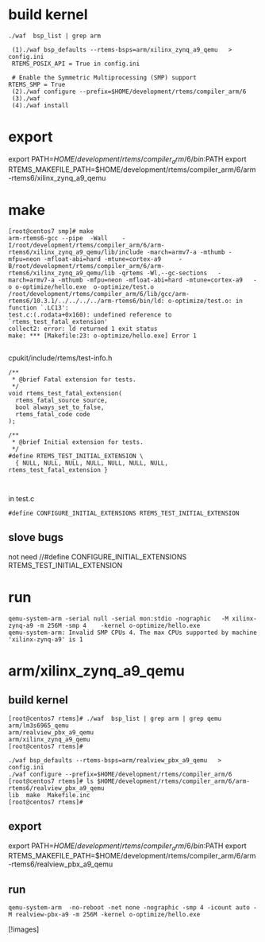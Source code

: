 # build kernel

```
./waf  bsp_list | grep arm

 (1)./waf bsp_defaults --rtems-bsps=arm/xilinx_zynq_a9_qemu   > config.ini
 RTEMS_POSIX_API = True in config.ini
 
 # Enable the Symmetric Multiprocessing (SMP) support
RTEMS_SMP = True
 (2)./waf configure --prefix=$HOME/development/rtems/compiler_arm/6
 (3)./waf 
 (4)./waf install
```

# export 

export PATH=$HOME/development/rtems/compiler_arm/6/bin:$PATH
export RTEMS_MAKEFILE_PATH=$HOME/development/rtems/compiler_arm/6/arm-rtems6/xilinx_zynq_a9_qemu

# make

```
[root@centos7 smp]# make
arm-rtems6-gcc --pipe  -Wall    -I/root/development/rtems/compiler_arm/6/arm-rtems6/xilinx_zynq_a9_qemu/lib/include -march=armv7-a -mthumb -mfpu=neon -mfloat-abi=hard -mtune=cortex-a9     -B/root/development/rtems/compiler_arm/6/arm-rtems6/xilinx_zynq_a9_qemu/lib -qrtems -Wl,--gc-sections   -march=armv7-a -mthumb -mfpu=neon -mfloat-abi=hard -mtune=cortex-a9   -o o-optimize/hello.exe  o-optimize/test.o       
/root/development/rtems/compiler_arm/6/lib/gcc/arm-rtems6/10.3.1/../../../../arm-rtems6/bin/ld: o-optimize/test.o: in function `.LC13':
test.c:(.rodata+0x160): undefined reference to `rtems_test_fatal_extension'
collect2: error: ld returned 1 exit status
make: *** [Makefile:23: o-optimize/hello.exe] Error 1
```

##
cpukit/include/rtems/test-info.h


```
/**
 * @brief Fatal extension for tests.
 */
void rtems_test_fatal_extension(
  rtems_fatal_source source,
  bool always_set_to_false,
  rtems_fatal_code code
);

/**
 * @brief Initial extension for tests.
 */
#define RTEMS_TEST_INITIAL_EXTENSION \
  { NULL, NULL, NULL, NULL, NULL, NULL, NULL, rtems_test_fatal_extension }
  
  
```

in test.c

```
#define CONFIGURE_INITIAL_EXTENSIONS RTEMS_TEST_INITIAL_EXTENSION
```


## slove bugs

not need
//#define CONFIGURE_INITIAL_EXTENSIONS RTEMS_TEST_INITIAL_EXTENSION


# run

```
qemu-system-arm -serial null -serial mon:stdio -nographic   -M xilinx-zynq-a9 -m 256M -smp 4    -kernel o-optimize/hello.exe
qemu-system-arm: Invalid SMP CPUs 4. The max CPUs supported by machine 'xilinx-zynq-a9' is 1
```

# arm/xilinx_zynq_a9_qemu

## build kernel

```
[root@centos7 rtems]# ./waf  bsp_list | grep arm | grep qemu
arm/lm3s6965_qemu
arm/realview_pbx_a9_qemu
arm/xilinx_zynq_a9_qemu
[root@centos7 rtems]# 
```

```
./waf bsp_defaults --rtems-bsps=arm/realview_pbx_a9_qemu   > config.ini
./waf configure --prefix=$HOME/development/rtems/compiler_arm/6
[root@centos7 rtems]# ls $HOME/development/rtems/compiler_arm/6/arm-rtems6/realview_pbx_a9_qemu 
lib  make  Makefile.inc
[root@centos7 rtems]# 
```


## export 

export PATH=$HOME/development/rtems/compiler_arm/6/bin:$PATH
export RTEMS_MAKEFILE_PATH=$HOME/development/rtems/compiler_arm/6/arm-rtems6/realview_pbx_a9_qemu

## run

```
qemu-system-arm  -no-reboot -net none -nographic -smp 4 -icount auto -M realview-pbx-a9 -m 256M -kernel o-optimize/hello.exe
```


[!images]